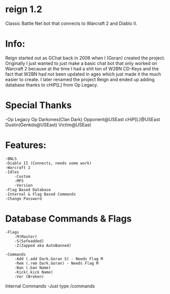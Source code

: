 # reign 1.2
Classic Battle Net bot that connects to Warcraft 2 and Diablo II.

# Info:

Reign started out as GChat back in 2006 when I (Goran) created the project. Originally I just wanted to just make a basic chat bot that only worked on Warcraft 2 because at the time I had a shit ton of W2BN CD-Keys and the fact that W2BN had not been updated in ages which just made it the much easier to create. I later renamed the project Reign and ended up adding database thanks to cHiP[L] from Op Legacy.
			
# Special Thanks
  -Op Legacy
Op Darkones(Clan Dark)
Opponent@USEast
cHiP[L]@USEast
Dustin(Genkds@USEast)
Victim@USEast
									
# Features:
	-BNLS
	-Diablo II (Connects, needs some work)
	-Warcraft 2
	-Idles
		-Custom
		-MP3
		-Version
	-Flag Based Database
	-Internal & Flag Based Commands
	-Change Password
	
# Database Commands & Flags
	-Flags
		-M(Master)
		-S(Safeadded)
		-Z(Zapped aka AutoBanned)
	
	-Commands
		-Add (.add Dark.Goran S) - Needs Flag M
		-Rem (.rem Dark.Goran) - Needs Flag M
		-Ban (.ban Name)
		-Kick(.kick Name)
		-Ver (Broken)
		
Internal Commands
	-Just type /commands
	
